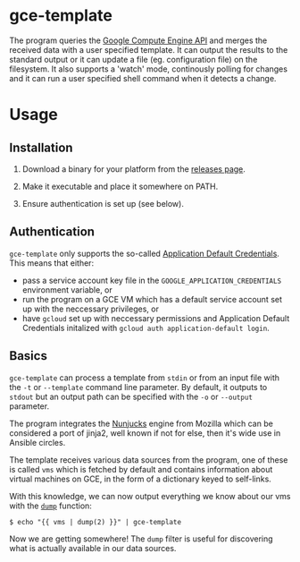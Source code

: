 # gce-template

The program queries the [Google Compute Engine API](https://cloud.google.com/compute/docs/reference/rest/v1/) and merges the received data with a user specified template. It can output the results to the standard output or it can update a file (eg. configuration file) on the filesystem. It also supports a 'watch' mode, continously polling for changes and it can run a user specified shell command when it detects a change.

# Usage

## Installation

1. Download a binary for your platform from the [releases page](https://github.com/miklosn/gce-template/releases).

2. Make it executable and place it somewhere on PATH.

3. Ensure authentication is set up (see below).

## Authentication

`gce-template` only supports the so-called [Application Default Credentials](https://cloud.google.com/docs/authentication/production). This means that either:

* pass a service account key file in the `GOOGLE_APPLICATION_CREDENTIALS` environment variable, or
* run the program on a GCE VM which has a default service account set up with the neccessary privileges, or
* have `gcloud` set up with neccessary permissions and Application Default Credentials initalized with `gcloud auth application-default login`.

## Basics

`gce-template` can process a template from `stdin` or from an input file with the `-t` or `--template` command line parameter. By default, it outputs to `stdout` but an output path can be specified with the `-o` or `--output` parameter.

The program integrates the [Nunjucks](https://mozilla.github.io/nunjucks/templating.html) engine from Mozilla which can be considered a port of jinja2, well known if not for else, then it's wide use in Ansible circles.

The template receives various data sources from the program, one of these is called `vms` which is fetched by default and contains information about virtual machines on GCE, in the form of a dictionary keyed to self-links.

With this knowledge, we can now output everything we know about our vms with the [`dump`](https://mozilla.github.io/nunjucks/templating.html#dump) function:

```shell
$ echo "{{ vms | dump(2) }}" | gce-template
```

Now we are getting somewhere! The `dump` filter is useful for discovering what is actually available in our data sources.
